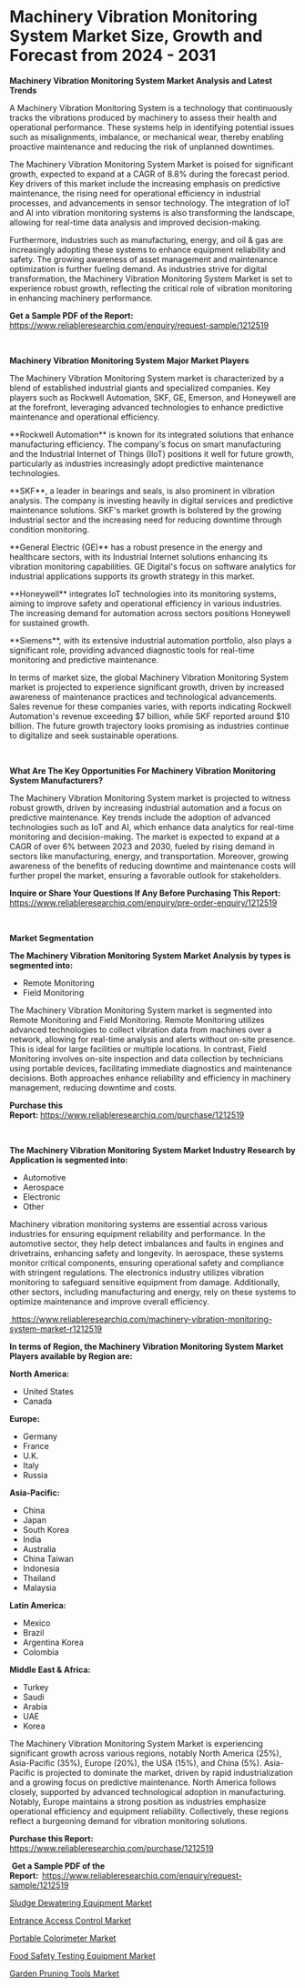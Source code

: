 <p><h1>Machinery Vibration Monitoring System Market Size, Growth and Forecast from 2024 - 2031</h1></p><p><strong>Machinery Vibration Monitoring System Market Analysis and Latest Trends</strong></p>
<p><p>A Machinery Vibration Monitoring System is a technology that continuously tracks the vibrations produced by machinery to assess their health and operational performance. These systems help in identifying potential issues such as misalignments, imbalance, or mechanical wear, thereby enabling proactive maintenance and reducing the risk of unplanned downtimes.</p><p>The Machinery Vibration Monitoring System Market is poised for significant growth, expected to expand at a CAGR of 8.8% during the forecast period. Key drivers of this market include the increasing emphasis on predictive maintenance, the rising need for operational efficiency in industrial processes, and advancements in sensor technology. The integration of IoT and AI into vibration monitoring systems is also transforming the landscape, allowing for real-time data analysis and improved decision-making.</p><p>Furthermore, industries such as manufacturing, energy, and oil & gas are increasingly adopting these systems to enhance equipment reliability and safety. The growing awareness of asset management and maintenance optimization is further fueling demand. As industries strive for digital transformation, the Machinery Vibration Monitoring System Market is set to experience robust growth, reflecting the critical role of vibration monitoring in enhancing machinery performance.</p></p>
<p><strong>Get a Sample PDF of the Report:&nbsp;</strong> <a href="https://www.reliableresearchiq.com/enquiry/request-sample/1212519?utm_campaign=1137&utm_medium=2&utm_source=Github&utm_content=ia&utm_term=17122024&utm_id=machinery-vibration-monitoring-system">https://www.reliableresearchiq.com/enquiry/request-sample/1212519</a></p>
<p>&nbsp;</p>
<p><strong>Machinery Vibration Monitoring System Major Market Players</strong></p>
<p><p>The Machinery Vibration Monitoring System market is characterized by a blend of established industrial giants and specialized companies. Key players such as Rockwell Automation, SKF, GE, Emerson, and Honeywell are at the forefront, leveraging advanced technologies to enhance predictive maintenance and operational efficiency.</p><p>**Rockwell Automation** is known for its integrated solutions that enhance manufacturing efficiency. The company's focus on smart manufacturing and the Industrial Internet of Things (IIoT) positions it well for future growth, particularly as industries increasingly adopt predictive maintenance technologies.</p><p>**SKF**, a leader in bearings and seals, is also prominent in vibration analysis. The company is investing heavily in digital services and predictive maintenance solutions. SKF's market growth is bolstered by the growing industrial sector and the increasing need for reducing downtime through condition monitoring.</p><p>**General Electric (GE)** has a robust presence in the energy and healthcare sectors, with its Industrial Internet solutions enhancing its vibration monitoring capabilities. GE Digital's focus on software analytics for industrial applications supports its growth strategy in this market.</p><p>**Honeywell** integrates IoT technologies into its monitoring systems, aiming to improve safety and operational efficiency in various industries. The increasing demand for automation across sectors positions Honeywell for sustained growth.</p><p>**Siemens**, with its extensive industrial automation portfolio, also plays a significant role, providing advanced diagnostic tools for real-time monitoring and predictive maintenance.</p><p>In terms of market size, the global Machinery Vibration Monitoring System market is projected to experience significant growth, driven by increased awareness of maintenance practices and technological advancements. Sales revenue for these companies varies, with reports indicating Rockwell Automation's revenue exceeding $7 billion, while SKF reported around $10 billion. The future growth trajectory looks promising as industries continue to digitalize and seek sustainable operations.</p></p>
<p>&nbsp;</p>
<p><strong>What Are The Key Opportunities For Machinery Vibration Monitoring System Manufacturers?</strong></p>
<p><p>The Machinery Vibration Monitoring System market is projected to witness robust growth, driven by increasing industrial automation and a focus on predictive maintenance. Key trends include the adoption of advanced technologies such as IoT and AI, which enhance data analytics for real-time monitoring and decision-making. The market is expected to expand at a CAGR of over 6% between 2023 and 2030, fueled by rising demand in sectors like manufacturing, energy, and transportation. Moreover, growing awareness of the benefits of reducing downtime and maintenance costs will further propel the market, ensuring a favorable outlook for stakeholders.</p></p>
<p><strong>Inquire or Share Your Questions If Any Before Purchasing This Report:</strong> <a href="https://www.reliableresearchiq.com/enquiry/pre-order-enquiry/1212519?utm_campaign=1137&utm_medium=2&utm_source=Github&utm_content=ia&utm_term=17122024&utm_id=machinery-vibration-monitoring-system">https://www.reliableresearchiq.com/enquiry/pre-order-enquiry/1212519</a></p>
<p>&nbsp;</p>
<p><strong>Market Segmentation</strong></p>
<p><strong>The Machinery Vibration Monitoring System Market Analysis by types is segmented into:</strong></p>
<p><ul><li>Remote Monitoring</li><li>Field Monitoring</li></ul></p>
<p><p>The Machinery Vibration Monitoring System market is segmented into Remote Monitoring and Field Monitoring. Remote Monitoring utilizes advanced technologies to collect vibration data from machines over a network, allowing for real-time analysis and alerts without on-site presence. This is ideal for large facilities or multiple locations. In contrast, Field Monitoring involves on-site inspection and data collection by technicians using portable devices, facilitating immediate diagnostics and maintenance decisions. Both approaches enhance reliability and efficiency in machinery management, reducing downtime and costs.</p></p>
<p><strong>Purchase this Report:&nbsp;</strong><a href="https://www.reliableresearchiq.com/purchase/1212519?utm_campaign=1137&utm_medium=2&utm_source=Github&utm_content=ia&utm_term=17122024&utm_id=machinery-vibration-monitoring-system">https://www.reliableresearchiq.com/purchase/1212519</a></p>
<p>&nbsp;</p>
<p><strong>The Machinery Vibration Monitoring System Market Industry Research by Application is segmented into:</strong></p>
<p><ul><li>Automotive</li><li>Aerospace</li><li>Electronic</li><li>Other</li></ul></p>
<p><p>Machinery vibration monitoring systems are essential across various industries for ensuring equipment reliability and performance. In the automotive sector, they help detect imbalances and faults in engines and drivetrains, enhancing safety and longevity. In aerospace, these systems monitor critical components, ensuring operational safety and compliance with stringent regulations. The electronics industry utilizes vibration monitoring to safeguard sensitive equipment from damage. Additionally, other sectors, including manufacturing and energy, rely on these systems to optimize maintenance and improve overall efficiency.</p></p>
<p><a href="https://www.reliableresearchiq.com/machinery-vibration-monitoring-system-market-r1212519?utm_campaign=1137&utm_medium=2&utm_source=Github&utm_content=ia&utm_term=17122024&utm_id=machinery-vibration-monitoring-system">&nbsp;https://www.reliableresearchiq.com/machinery-vibration-monitoring-system-market-r1212519</a></p>
<p><strong>In terms of Region, the Machinery Vibration Monitoring System Market Players available by Region are:</strong></p>
<p>
    <p> <strong> North America: </strong>
        <ul>
            <li>United States</li>
            <li>Canada</li>
        </ul>
        </p> 
    <p> <strong> Europe: </strong>
        <ul>
            <li>Germany</li>
            <li>France</li>
            <li>U.K.</li>
            <li>Italy</li>
            <li>Russia</li>
        </ul>
        </p> 
    <p> <strong> Asia-Pacific: </strong>
        <ul>
            <li>China</li>
            <li>Japan</li>
            <li>South Korea</li>
            <li>India</li>
            <li>Australia</li>
            <li>China Taiwan</li>
            <li>Indonesia</li>
            <li>Thailand</li>
            <li>Malaysia</li>
        </ul>
        </p> 
    <p> <strong> Latin America: </strong>
        <ul>
            <li>Mexico</li>
            <li>Brazil</li>
            <li>Argentina Korea</li>
            <li>Colombia</li>
        </ul>
        </p> 
    <p> <strong> Middle East & Africa: </strong>
        <ul>
            <li>Turkey</li>
            <li>Saudi</li>
            <li>Arabia</li>
            <li>UAE</li>
            <li>Korea</li>
        </ul>
    </p>
    </p>
<p><p>The Machinery Vibration Monitoring System Market is experiencing significant growth across various regions, notably North America (25%), Asia-Pacific (35%), Europe (20%), the USA (15%), and China (5%). Asia-Pacific is projected to dominate the market, driven by rapid industrialization and a growing focus on predictive maintenance. North America follows closely, supported by advanced technological adoption in manufacturing. Notably, Europe maintains a strong position as industries emphasize operational efficiency and equipment reliability. Collectively, these regions reflect a burgeoning demand for vibration monitoring solutions.</p></p>
<p><strong>Purchase this Report: </strong><a href="https://www.reliableresearchiq.com/purchase/1212519?utm_campaign=1137&utm_medium=2&utm_source=Github&utm_content=ia&utm_term=17122024&utm_id=machinery-vibration-monitoring-system">https://www.reliableresearchiq.com/purchase/1212519</a></p>
<p>&nbsp;<strong>Get a Sample PDF of the Report:&nbsp;&nbsp;</strong><a href="https://www.reliableresearchiq.com/enquiry/request-sample/1212519?utm_campaign=1137&utm_medium=2&utm_source=Github&utm_content=ia&utm_term=17122024&utm_id=machinery-vibration-monitoring-system">https://www.reliableresearchiq.com/enquiry/request-sample/1212519</a></p>
<p><strong></strong></p>
<p><p><a href="https://www.linkedin.com/pulse/sludge-dewatering-equipment-industry-overview-2024-2031-market-xz1de?utm_campaign=1137&utm_medium=2&utm_source=Github&utm_content=ia&utm_term=17122024&utm_id=machinery-vibration-monitoring-system">Sludge Dewatering Equipment Market</a></p><p><a href="https://www.linkedin.com/pulse/entrance-access-control-market-outlook-from-2024-2031-trends-tgi6e?utm_campaign=1137&utm_medium=2&utm_source=Github&utm_content=ia&utm_term=17122024&utm_id=machinery-vibration-monitoring-system">Entrance Access Control Market</a></p><p><a href="https://www.linkedin.com/pulse/portable-colorimeter-market-opportunities-emerging-global-vuzbe?utm_campaign=1137&utm_medium=2&utm_source=Github&utm_content=ia&utm_term=17122024&utm_id=machinery-vibration-monitoring-system">Portable Colorimeter Market</a></p><p><a href="https://www.linkedin.com/pulse/digital-transformation-food-safety-testing-equipment-industry-cmkfe?utm_campaign=1137&utm_medium=2&utm_source=Github&utm_content=ia&utm_term=17122024&utm_id=machinery-vibration-monitoring-system">Food Safety Testing Equipment Market</a></p><p><a href="https://www.linkedin.com/pulse/garden-pruning-tools-market-research-report-detail-laying-mf9ce?utm_campaign=1137&utm_medium=2&utm_source=Github&utm_content=ia&utm_term=17122024&utm_id=machinery-vibration-monitoring-system">Garden Pruning Tools Market</a></p></p>